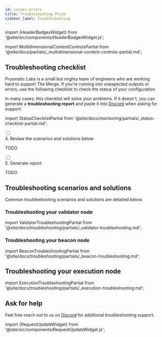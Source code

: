 ```yaml
---
id: issues-errors
title: Troubleshooting Prysm
sidebar_label: Troubleshooting
---
```


import {HeaderBadgesWidget} from '@site/src/components/HeaderBadgesWidget.js';

<HeaderBadgesWidget commaDelimitedContributors="Nishant,Mick" />

import MultidimensionalContentControlsPartial from '@site/docs/partials/_multidimensional-content-controls-partial.md';

<MultidimensionalContentControlsPartial />

## Troubleshooting checklist

Prysmatic Labs is a small but mighty team of engineers who are working hard to support The Merge. If you're running into unexpected outputs or errors, use the following checklist to check the status of your configuration. 

In many cases, this checklist will solve your problems. If it doesn't, you can generate a **troubleshooting report** and paste it into [Discord](https://discord.gg/prysmaticlabs) when asking for support:

import StatusChecklistPartial from '@site/docs/monitoring/partials/_status-checklist-partial.md';

<StatusChecklistPartial />

<div class='checklist'>
    <div class='task'>
        <div class='input-container'><input id="tc-2" type='checkbox'/><span class='done'></span></div>
        <div class='guidance-container'>
            <label for="tc-2">4. Review the scenarios and solutions below</label>
            <p>TODO</p>
        </div>
    </div>
    <div class='task'>
        <div class='input-container'><input id="tc-2" type='checkbox'/><span class='done'></span></div>
        <div class='guidance-container'>
            <label for="tc-2">5. Generate report</label>
            <p>TODO</p>
        </div>
    </div>
</div>


## Troubleshooting scenarios and solutions

Common troubleshooting scenarios and solutions are detailed below. 

### Troubleshooting your validator node

import ValidatorTroubleshootingPartial from '@site/docs/troubleshooting/partials/_validator-troubleshooting.md';

<ValidatorTroubleshootingPartial />


### Troubleshooting your beacon node

import BeaconTroubleshootingPartial from '@site/docs/troubleshooting/partials/_beacon-troubleshooting.md';

<BeaconTroubleshootingPartial />


## Troubleshooting your execution node

import ExecutionTroubleshootingPartial from '@site/docs/troubleshooting/partials/_execution-troubleshooting.md';

<ExecutionTroubleshootingPartial />

## Ask for help

Feel free reach out to us on [Discord](https://discord.gg/prysmaticlabs) for additional troubleshooting support. 


import {RequestUpdateWidget} from '@site/src/components/RequestUpdateWidget.js';

<RequestUpdateWidget />